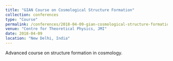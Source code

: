 ```yaml
---
title: "GIAN Course on Cosmological Structure Formation"
collection: conferences
type: "Course"
permalink: /conferences/2018-04-09-gian-cosmological-structure-formation
venue: "Centre for Theoretical Physics, JMI"
date: 2018-04-09
location: "New Delhi, India"
---
```


Advanced course on structure formation in cosmology.

